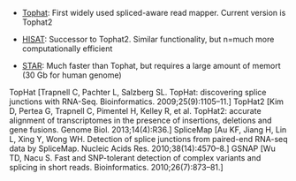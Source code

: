 - [Tophat](https://ccb.jhu.edu/software/tophat/index.shtml): First widely used spliced-aware read mapper. Current version is Tophat2

- [HISAT](http://ccb.jhu.edu/software/hisat2/index.shtml): Successor to Tophat2. Similar functionality, but n=much more computationally efficient

- [STAR](https://github.com/alexdobin/STAR): Much faster than Tophat, but requires a large amount of memort (30 Gb for human genome)

TopHat [Trapnell C, Pachter L, Salzberg SL. TopHat: discovering splice junctions with
RNA-Seq. Bioinformatics. 2009;25(9):1105–11.]
TopHat2 [Kim D, Pertea G, Trapnell C, Pimentel H, Kelley R, et al. TopHat2: accurate
alignment of transcriptomes in the presence of insertions, deletions and
gene fusions. Genome Biol. 2013;14(4):R36.]
SpliceMap [Au KF, Jiang H, Lin L, Xing Y, Wong WH. Detection of splice junctions
from paired-end RNA-seq data by SpliceMap. Nucleic Acids Res.
2010;38(14):4570–8.]
GSNAP [Wu TD, Nacu S. Fast and SNP-tolerant detection of complex variants and
splicing in short reads. Bioinformatics. 2010;26(7):873–81.]

